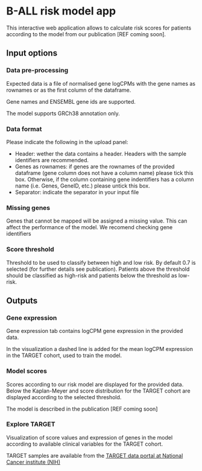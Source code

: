 # B-ALL risk model app

This interactive web application allows to calculate risk scores for patients according to the model from our publication [REF coming soon].

## Input options

### Data pre-processing

Expected data is a file of normalised gene logCPMs with the gene names as rownames or as the first column of the dataframe.

Gene names and ENSEMBL gene ids are supported.

The model supports GRCh38 annotation only.

### Data format

Please indicate the following in the upload panel:
* Header: wether the data contains a header. Headers with the sample identifiers are recommended.
* Genes as rownames: if genes are the rownames of the provided dataframe (gene column does not have a column name) please tick this box. Otherwise, if the column containing gene indentifiers has a column name (i.e. Genes, GeneID, etc.) please untick this box.
* Separator: indicate the separator in your input file
                    
### Missing genes

Genes that cannot be mapped will be assigned a missing value. This can affect the performance of the model. We recomend checking gene identifiers

### Score threshold
Threshold to be used to classify between high and low risk. By default 0.7 is selected (for further details see publication). Patients above the threshold should be classified as high-risk and patients below the threshold as low-risk.

## Outputs

### Gene expression

Gene expression tab contains logCPM gene expression in the provided data.

In the visualization a dashed line is added for the mean logCPM expression in the TARGET cohort, used to train the model.

### Model scores

Scores according to our risk model are displayed for the provided data. Below the Kaplan-Meyer and score distribution for the TARGET cohort are displayed according to the selected threshold.

The model is described in the publication [REF coming soon]

### Explore TARGET

Visualization of score values and expression of genes in the model according to available clinical variables for the TARGET cohort.

TARGET samples are available from  the [TARGET data portal at National Cancer institute (NIH)](https://ocg.cancer.gov/programs/target/data-matrix)
                    
